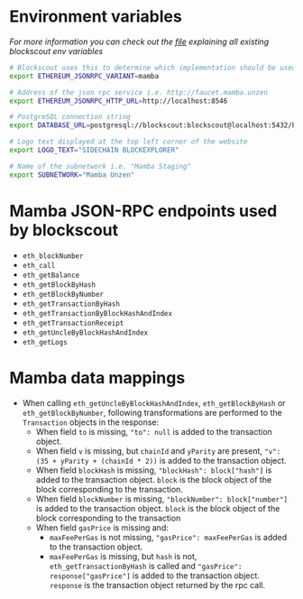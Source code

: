 # Environment variables

_For more information you can check out the [file](https://docs.blockscout.com/for-developers/information-and-settings/env-variables#full-env-variables-csv-file) explaining all existing blockscout env variables_

```bash
# Blockscout uses this to determine which implementation should be used. In case of mamba, this ALWAYS must be set to 'mamba'
export ETHEREUM_JSONRPC_VARIANT=mamba 

# Address of the json rpc service i.e. http://faucet.mamba.unzen 
export ETHEREUM_JSONRPC_HTTP_URL=http://localhost:8546

# PostgreSQL connection string
export DATABASE_URL=postgresql://blockscout:blockscout@localhost:5432/blockscout

# Logo text displayed at the top left corner of the website
export LOGO_TEXT="SIDECHAIN BLOCKEXPLORER"

# Name of the subnetwork i.e. "Mamba Staging"
export SUBNETWORK="Mamba Unzen"
```


# Mamba JSON-RPC endpoints used by blockscout

- `eth_blockNumber`
- `eth_call`
- `eth_getBalance`
- `eth_getBlockByHash`
- `eth_getBlockByNumber`
- `eth_getTransactionByHash`
- `eth_getTransactionByBlockHashAndIndex`
- `eth_getTransactionReceipt`
- `eth_getUncleByBlockHashAndIndex`
- `eth_getLogs`


# Mamba data mappings
- When calling `eth_getUncleByBlockHashAndIndex`, `eth_getBlockByHash` or `eth_getBlockByNumber`, following transformations are performed to the `Transaction` objects in the response:
  *  When field `to` is missing, `"to": null` is added to the transaction object.
  * When field `v` is missing, but `chainId` and `yParity` are present, `"v": (35 + yParity + (chainId * 2))` is added to the transaction object.
  * When field `blockHash` is missing, `"blockHash": block["hash"]` is added to the transaction object. `block` is the block object of the block corresponding to the transaction.
  * When field `blockNumber` is missing, `"blockNumber": block["number"]` is added to the transaction object. `block` is the block object of the block corresponding to the transaction
  * When field `gasPrice` is missing and:
    - `maxFeePerGas` is not missing, `"gasPrice": maxFeePerGas` is added to the transaction object.
    - `maxFeePerGas` is missing, but `hash` is not, `eth_getTransactionByHash` is called and `"gasPrice": response["gasPrice"]` is added to the transaction object. `response` is the transaction object returned by the rpc call.